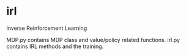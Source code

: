 # irl
Inverse Reinforcement Learning

MDP.py contains MDP class and value/policy related functions.
irl.py contains IRL methods and the training.

